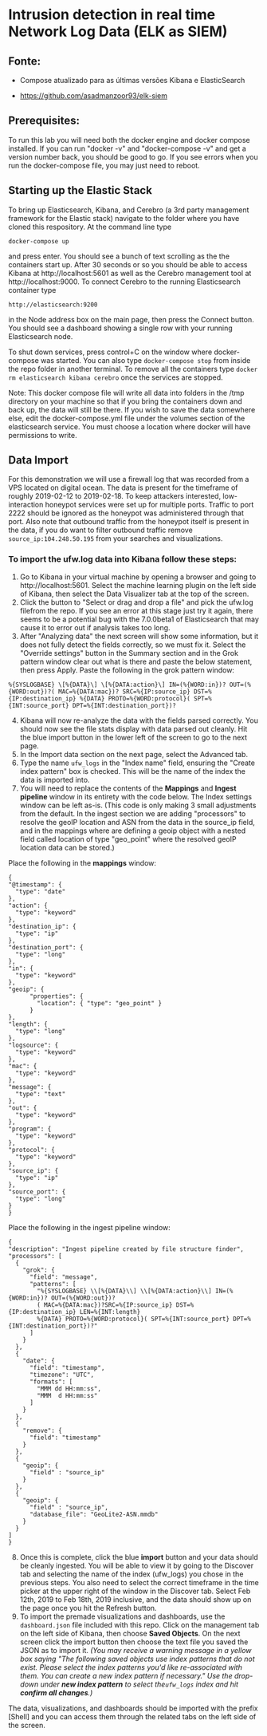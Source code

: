 # Intrusion detection in real time Network Log Data (ELK as SIEM)

## Fonte:

- Compose atualizado para as últimas versões Kibana e ElasticSearch

- https://github.com/asadmanzoor93/elk-siem

## Prerequisites:

To run this lab you will need both the docker engine and docker compose installed. If you can run "docker -v" and "docker-compose -v" and get a version number back, you should be good to go. If you see errors when you run the docker-compose file, you may just need to reboot.

## Starting up the Elastic Stack

To bring up Elasticsearch, Kibana, and Cerebro (a 3rd party management framework for the Elastic stack) navigate to the folder where you have cloned this respository. At the command line type

`docker-compose up`

and press enter. You should see a bunch of text scrolling as the the containers start up. After 30 seconds or so you should be able to access Kibana at http://localhost:5601 as well as the Cerebro management tool at http://localhost:9000. To connect Cerebro to the running Elasticsearch container type 

`http://elasticsearch:9200` 

in the Node address box on the main page, then press the Connect button. You should see a dashboard showing a single row with your running Elasticsearch node.

To shut down services, press control+C on the window where docker-compose was started. You can also type `docker-compose stop` from inside the repo folder in another terminal. To remove all the containers type `docker rm elasticsearch kibana cerebro` once the services are stopped.

Note: This docker compose file will write all data into folders in the /tmp directory on your machine so that if you bring the containers down and back up, the data will still be there. If you wish to save the data somewhere else, edit the docker-compose.yml file under the volumes section of the elasticsearch service. You must choose a location where docker will have permissions to write.

## Data Import

For this demonstration we will use a firewall log that was recorded from a VPS located on digital ocean. The data is present for the timeframe of roughly 2019-02-12 to 2019-02-18. To keep attackers interested, low-interaction honeypot services were set up for multiple ports. Traffic to port 2222 should be ignored as the honeypot was administered through that port. Also note that outbound traffic from the honeypot itself is present in the data, if you do want to filter outbound traffic remove `source_ip:104.248.50.195` from your searches and visualizations.

### To import the ufw.log data into Kibana follow these steps:

1. Go to Kibana in your virtual machine by opening a browser and going to http://localhost:5601. Select the machine learning plugin on the left side of Kibana, then select the Data Visualizer tab at the top of the screen.
2. Click the button to "Select or drag and drop a file" and pick the ufw.log filefrom the repo. If you see an error at this stage just try it again, there seems to be a potential bug with the 7.0.0beta1 of Elasticsearch that may cause it to error out if analysis takes too long.
3. After "Analyzing data" the next screen will show some information, but it does not fully detect the fields correctly, so we must fix it. Select the "Override settings" button in the Summary section and in the Grok pattern window clear out what is there and paste the below statement, then press Apply. Paste the following in the grok pattern window:

```%{SYSLOGBASE} \[%{DATA}\] \[%{DATA:action}\] IN=(%{WORD:in})? OUT=(%{WORD:out})?( MAC=%{DATA:mac})? SRC=%{IP:source_ip} DST=%{IP:destination_ip} %{DATA} PROTO=%{WORD:protocol}( SPT=%{INT:source_port} DPT=%{INT:destination_port})?```

4. Kibana will now re-analyze the data with the fields parsed correctly. You should now see the file stats display with data parsed out cleanly. Hit the blue import button in the lower left of the screen to go to the next page.
5. In the Import data section on the next page, select the Advanced tab.
6. Type the name `ufw_logs` in the "Index name" field, ensuring the "Create index pattern" box is checked. This will be the name of the index the data is imported into.
7. You will need to replace the contents of the **Mappings** and **Ingest pipeline** window in its entirety with the code below. The Index settings window can be left as-is. (This code is only making 3 small adjustments from the default. In the ingest section we are adding "processors" to resolve the geoIP location and ASN from the data in the source_ip field, and in the mappings where are defining a geoip object with a nested field called location of type "geo_point" where the resolved geoIP location data can be stored.)

Place the following in the **mappings** window:

```
{
"@timestamp": {
  "type": "date"
},
"action": {
  "type": "keyword"
},
"destination_ip": {
  "type": "ip"
},
"destination_port": {
  "type": "long"
},
"in": {
  "type": "keyword"
},
"geoip": {
      "properties": {
        "location": { "type": "geo_point" }
      }
},
"length": {
  "type": "long"
},
"logsource": {
  "type": "keyword"
},
"mac": {
  "type": "keyword"
},
"message": {
  "type": "text"
},
"out": {
  "type": "keyword"
},
"program": {
  "type": "keyword"
},
"protocol": {
  "type": "keyword"
},
"source_ip": {
  "type": "ip"
},
"source_port": {
  "type": "long"
}
}
```


Place the following in the ingest pipeline window:
```
{
"description": "Ingest pipeline created by file structure finder",
"processors": [
  {
    "grok": {
      "field": "message",
      "patterns": [
        "%{SYSLOGBASE} \\[%{DATA}\\] \\[%{DATA:action}\\] IN=(%{WORD:in})? OUT=(%{WORD:out})?
        ( MAC=%{DATA:mac})?SRC=%{IP:source_ip} DST=%{IP:destination_ip} LEN=%{INT:length}
        %{DATA} PROTO=%{WORD:protocol}( SPT=%{INT:source_port} DPT=%{INT:destination_port})?"
      ]
    }
  },
  {
    "date": {
      "field": "timestamp",
      "timezone": "UTC",
      "formats": [
        "MMM dd HH:mm:ss",
        "MMM  d HH:mm:ss"
      ]
    }
  },
  {
    "remove": {
      "field": "timestamp"
    }
  },
  {
    "geoip": {
      "field" : "source_ip"
    }
  },
  {
    "geoip": {
      "field" : "source_ip",
      "database_file": "GeoLite2-ASN.mmdb"
    }
  }
]
}
```

8. Once this is complete, click the blue **import** button and your data should be cleanly ingested. You will be able to view it by going to the Discover tab and selecting the name of the index (ufw_logs) you chose in the previous steps. You also need to select the correct timeframe in the time picker at the upper right of the window in the Discover tab. Select Feb 12th, 2019 to Feb 18th, 2019 inclusive, and the data should show up on the page once you hit the Refresh button.
9. To import the premade visualizations and dashboards, use the `dashboard.json` file included with this repo. Click on 
the management tab on the left side of Kibana, then choose **Saved Objects**. On the next screen click the import button then choose the text file you saved the JSON as to import it. *(You may receive a warning message in a yellow box saying "The following saved objects use index patterns that do not exist. Please select the index patterns you'd like 
re-associated with them. You can create a new index pattern if necessary." Use the drop-down under **new index pattern**
to select the`ufw_logs` index and hit **confirm all changes**.)*

The data, visualizations, and dashboards should be imported with the prefix [Shell] and you can access them through the related tabs on the left side of the screen.



